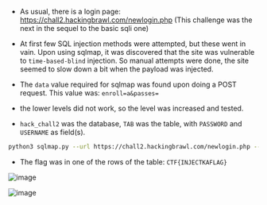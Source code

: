* As usual, there is a login page: https://chall2.hackingbrawl.com/newlogin.php (This challenge was the next in the sequel to the basic sqli one)

* At first few SQL injection methods were attempted, but these went in vain. Upon using sqlmap, it was discovered that the site was vulnerable to `time-based-blind` injection. So manual attempts were done, the site seemed to slow down a bit when the payload was injected. 

* The `data` value required for sqlmap was found upon doing a POST request. This value was: `enroll=a&passes=`

* the lower levels did not work, so the level was increased and tested.

* `hack_chall2` was the database, `TAB` was the table, with `PASSWORD` and `USERNAME` as field(s).

```bash
python3 sqlmap.py --url https://chall2.hackingbrawl.com/newlogin.php --technique=T --random-agent --data='enroll=a&passes=' --level=5 -D hack_chall2 --dump --no-cast
```

* The flag was in one of the rows of the table: `CTF{INJECTKAFLAG}`


![image](https://user-images.githubusercontent.com/43957261/125963329-f5b1d70d-ee8f-467e-a72b-c0ea361aeaa3.png)

![image](https://user-images.githubusercontent.com/43957261/125963577-14dd5f56-3b2b-4f94-bc28-7aefed537957.png)
